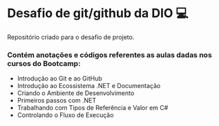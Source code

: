 # Desafio de git/github da DIO 💻
 Repositório criado para o desafio de projeto.
 
 ### Contém anotações e códigos referentes as aulas dadas nos cursos do Bootcamp:
 - Introdução ao Git e ao GitHub
 - Introdução ao Ecossistema .NET e Documentação
 - Criando o Ambiente de Desenvolvimento
 - Primeiros passos com .NET
 - Trabalhando com Tipos de Referência e Valor em C#
 - Controlando o Fluxo de Execução
